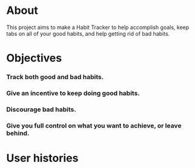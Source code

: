 # About
This project aims to make a Habit Tracker to help accomplish goals, keep tabs on all of your good habits, and help getting rid of bad habits.

# Objectives
### Track both good and bad habits.
### Give an incentive to keep doing good habits.
### Discourage bad habits.
### Give you full control on what you want to achieve, or leave behind.

# User histories



